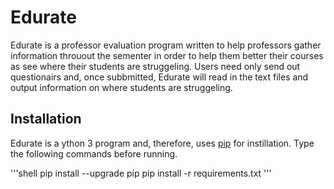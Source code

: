 
# Edurate

Edurate is a professor evaluation program written to help professors gather information throuout the sementer in order to help them better their courses as see where their students are struggeling. Users need only send out questionairs and, once subbmitted, Edurate will read in the text files and output information on where students are struggeling.

## Installation

Edurate is a ython 3 program and, therefore, uses [pip](https://pip.pypa.io/en/stable/installing/) for instillation. Type the following commands before running.

'''shell
pip install --upgrade pip
pip install -r requirements.txt
'''
